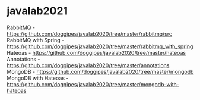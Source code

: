 # javalab2021
RabbitMQ - https://github.com/doggipes/javalab2020/tree/master/rabbitmq/src
RabbitMQ with Spring - https://github.com/doggipes/javalab2020/tree/master/rabbitmq_with_spring
Hateoas - https://github.com/doggipes/javalab2020/tree/master/hateoas
Annotations - https://github.com/doggipes/javalab2020/tree/master/annotations
MongoDB - https://github.com/doggipes/javalab2020/tree/master/mongodb
MongoDB with Hateoas - https://github.com/doggipes/javalab2020/tree/master/mongodb-with-hateoas
